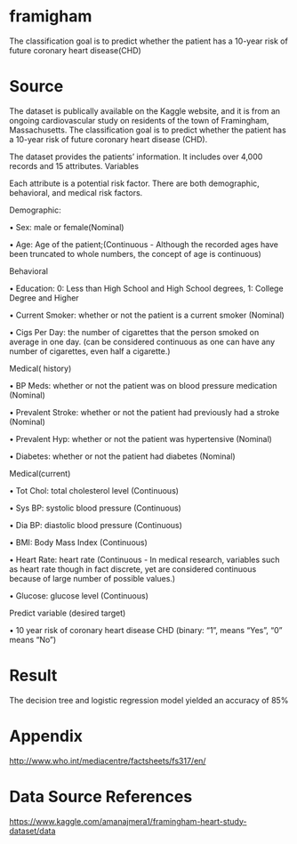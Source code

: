 # framigham
The classification goal is to predict whether the patient has a 10-year risk of future coronary heart disease(CHD)
 
 
# Source
The dataset is publically available on the Kaggle website, and it is from an ongoing cardiovascular study on residents of the town of Framingham, Massachusetts. The classification goal is to predict whether the patient has a 10-year risk of future coronary heart disease (CHD).

The dataset provides the patients’ information. It includes over 4,000 records and 15 attributes.
Variables

Each attribute is a potential risk factor. There are both demographic, behavioral, and medical risk factors.

Demographic:

• Sex: male or female(Nominal)

• Age: Age of the patient;(Continuous - Although the recorded ages have been truncated to whole numbers, the concept of age is continuous)

Behavioral

• Education: 0: Less than High School and High School degrees, 1: College Degree and Higher

• Current Smoker: whether or not the patient is a current smoker (Nominal)

• Cigs Per Day: the number of cigarettes that the person smoked on average in one day. (can be considered continuous as one can have any number of cigarettes, even half a cigarette.)

Medical( history)

• BP Meds: whether or not the patient was on blood pressure medication (Nominal)

• Prevalent Stroke: whether or not the patient had previously had a stroke (Nominal)

• Prevalent Hyp: whether or not the patient was hypertensive (Nominal)

• Diabetes: whether or not the patient had diabetes (Nominal)

Medical(current)

• Tot Chol: total cholesterol level (Continuous)

• Sys BP: systolic blood pressure (Continuous)

• Dia BP: diastolic blood pressure (Continuous)

• BMI: Body Mass Index (Continuous)

• Heart Rate: heart rate (Continuous - In medical research, variables such as heart rate though in fact discrete, yet are considered continuous because of large number of possible values.)

• Glucose: glucose level (Continuous)

Predict variable (desired target)

• 10 year risk of coronary heart disease CHD (binary: “1”, means “Yes”, “0” means “No”)

# Result
The decision tree and logistic regression model yielded an accuracy of 85%

# Appendix
http://www.who.int/mediacentre/factsheets/fs317/en/
# Data Source References
https://www.kaggle.com/amanajmera1/framingham-heart-study-dataset/data
